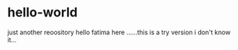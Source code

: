 # hello-world
just another reoository
hello fatima here ......this is a try version  i don't know it...
